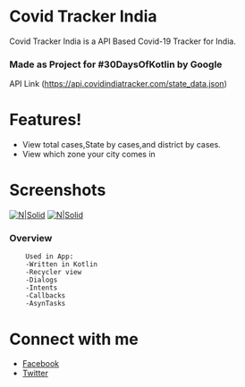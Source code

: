 # Covid Tracker India
Covid Tracker India is a API Based Covid-19 Tracker for India.
### Made as Project for #30DaysOfKotlin by Google
API Link (https://api.covidindiatracker.com/state_data.json)

#  Features!

  - View total cases,State by cases,and district by cases.
  - View which zone your city comes in

#   Screenshots

[![N|Solid](https://drive.google.com/uc?id=10dVoX8YCwxEPkPi8E0FKv5qYWwDzupqN&export=download)](https://drive.google.com/uc?id=10dVoX8YCwxEPkPi8E0FKv5qYWwDzupqN&export=download)
[![N|Solid](
https://drive.google.com/uc?id=10f3PfjQRq7Awub3_UiieQunprQacXMeF&export=download)](
https://drive.google.com/uc?id=10f3PfjQRq7Awub3_UiieQunprQacXMeF&export=download)

### Overview
        Used in App:
        -Written in Kotlin
        -Recycler view
        -Dialogs
        -Intents
        -Callbacks
        -AsynTasks
  
# Connect with me
* [Facebook](www.facebook.com/sunny52525)
* [Twitter](www.twitter.com/sunny52525)
